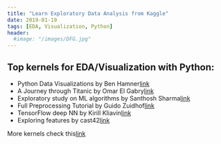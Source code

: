 ```yaml
---
title: "Learn Exploratory Data Analysis from Kaggle"
date: 2019-01-19
tags: [EDA, Visualization, Python]
header:
  #image: "/images/DFG.jpg"
---
```


## Top kernels for EDA/Visualization with Python:

* Python Data Visualizations by Ben Hamner[link](https://www.kaggle.com/benhamner/d/uciml/iris/python-data-visualizations)
* A Journey through Titanic by Omar El Gabry[link](https://www.kaggle.com/omarelgabry/titanic/a-journey-through-titanic)
* Exploratory study on ML algorithms by Santhosh Sharma[link](https://www.kaggle.com/sharmasanthosh/allstate-claims-severity/exploratory-study-on-ml-algorithms)
* Full Preprocessing Tutorial by Guido Zuidhof[link](https://www.kaggle.com/gzuidhof/data-science-bowl-2017/full-preprocessing-tutorial)
* TensorFlow deep NN by Kirill Kliavin[link](https://www.kaggle.com/kakauandme/digit-recognizer/tensorflow-deep-nn)
* Exploring features by cast42[link](https://www.kaggle.com/cast42/santander-customer-satisfaction/exploring-features)

More kernels check this[link](https://www.kaggle.com/kernels)
